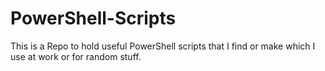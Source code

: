 # PowerShell-Scripts
This is a Repo to hold useful PowerShell scripts that I find or make which I use at work or for random stuff.
